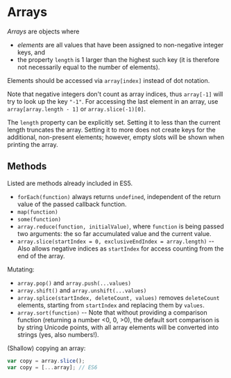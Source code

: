# Arrays

_Arrays_ are objects where
* _elements_ are all values that have been assigned to non-negative integer keys, and
* the property `length` is 1 larger than the highest such key (it is therefore not necessarily equal to the number of elements).

Elements should be accessed via `array[index]` instead of dot notation.

Note that negative integers don't count as array indices, thus `array[-1]` will try to look up the key `"-1"`. For accessing the last element in an array, use `array[array.length - 1]` or `array.slice(-1)[0]`.

The `length` property can be explicitly set. Setting it to less than the current length truncates the array. Setting it to more does not create keys for the additional, non-present elements; however, empty slots will be shown when printing the array.

## Methods

Listed are methods already included in ES5.

* `forEach(function)` always returns `undefined`, independent of the return value of the passed callback function.
* `map(function)`
* `some(function)`
* `array.reduce(function, initialValue)`, where `function` is being passed two arguments: the so far accumulated value and the current value.
* `array.slice(startIndex = 0, exclusiveEndIndex = array.length)` -- Also allows negative indices as `startIndex` for access counting from the end of the array.

Mutating:

* `array.pop()` and `array.push(...values)`
* `array.shift()` and `array.unshift(...values)`
* `array.splice(startIndex, deleteCount, values)` removes `deleteCount` elements, starting from `startIndex` and replacing them by `values`.
* `array.sort(function)` -- Note that without providing a comparison function (returning a number <0, 0, >0), the default sort comparison is by string Unicode points, with all array elements will be converted into strings (yes, also numbers!).

(Shallow) copying an array:
```js
var copy = array.slice();
var copy = [...array]; // ES6
```

